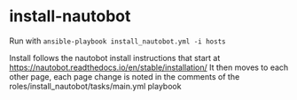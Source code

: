 # install-nautobot
Run with ```ansible-playbook install_nautobot.yml -i hosts```

Install follows the nautobot install instructions that start at https://nautobot.readthedocs.io/en/stable/installation/  It then moves to each other page, each page change is noted in the comments of the roles/install_nautobot/tasks/main.yml playbook